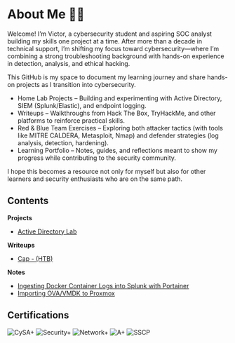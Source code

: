 # About Me 👋🏽
Welcome! I’m Victor, a cybersecurity student and aspiring SOC analyst building my skills one project at a time. After more than a decade in technical support, I’m shifting my focus toward cybersecurity—where I’m combining a strong troubleshooting background with hands-on experience in detection, analysis, and ethical hacking.

This GitHub is my space to document my learning journey and share hands-on projects as I transition into cybersecurity.
- Home Lab Projects – Building and experimenting with Active Directory, SIEM (Splunk/Elastic), and endpoint logging.
-	Writeups – Walkthroughs from Hack The Box, TryHackMe, and other platforms to reinforce practical skills.
-	Red & Blue Team Exercises – Exploring both attacker tactics (with tools like MITRE CALDERA, Metasploit, Nmap) and defender strategies (log analysis, detection, hardening).
-	Learning Portfolio – Notes, guides, and reflections meant to show my progress while contributing to the security community.

I hope this becomes a resource not only for myself but also for other learners and security enthusiasts who are on the same path.

## Contents
**Projects**
- [Active Directory Lab](https://github.com/netcur10s/ad-lab)
 <!-- - [MITRE Caldera Emulation](labs/mitre-caldera/README.md) -->

**Writeups**
- [Cap - (HTB)](writeups/cap_writeup.md)

**Notes**
- [Ingesting Docker Container Logs into Splunk with Portainer](notes/splunk-docker-portainer.md)
- [Importing OVA/VMDK to Proxmox](notes/import-ova-vmdk.md)

## Certifications
![CySA+](https://img.shields.io/badge/CySA+-29B6F6?logo=compTIA&logoColor=white) ![Security+](https://img.shields.io/badge/Security+-E63946?logo=compTIA&logoColor=white) ![Network+](https://img.shields.io/badge/Network+-457B9D?logo=compTIA&logoColor=white) ![A+](https://img.shields.io/badge/A+-2A9D8F?logo=compTIA&logoColor=white) ![SSCP](https://img.shields.io/badge/SSCP-6A4C93?logo=isc2&logoColor=white)  

